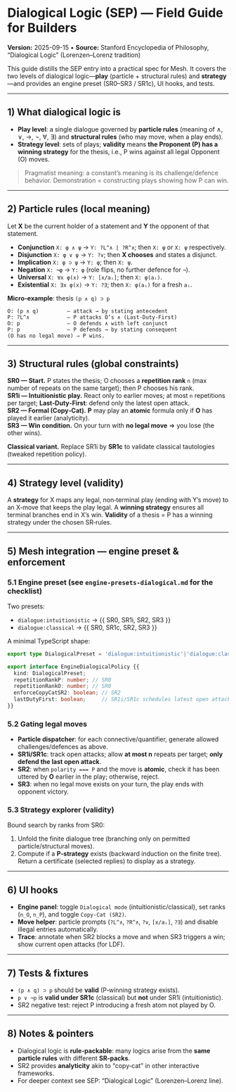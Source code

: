 # Dialogical Logic (SEP) — Field Guide for Builders
**Version:** 2025-09-15  •  **Source:** Stanford Encyclopedia of Philosophy, “Dialogical Logic” (Lorenzen–Lorenz tradition)

This guide distills the SEP entry into a practical spec for Mesh. It covers the two levels of dialogical logic—**play** (particle + structural rules) and **strategy**—and provides an engine preset (SR0–SR3 / SR1c), UI hooks, and tests.

---

## 1) What dialogical logic is
- **Play level**: a single dialogue governed by **particle rules** (meaning of ∧, ∨, →, ¬, ∀, ∃) and **structural rules** (who may move, when a play ends).
- **Strategy level**: sets of plays; **validity** means **the Proponent (P) has a winning strategy** for the thesis, i.e., P wins against all legal Opponent (O) moves.

> Pragmatist meaning: a constant’s meaning is its challenge/defence behavior. Demonstration = constructing plays showing how P can win.

---

## 2) Particle rules (local meaning)
Let **X** be the current holder of a statement and **Y** the opponent of that statement.
- **Conjunction** `X: φ ∧ ψ` → `Y: ?L^∧ | ?R^∧`; then `X: φ` or `X: ψ` respectively.
- **Disjunction** `X: φ ∨ ψ` → `Y: ?∨`; then **X chooses** and states a disjunct.
- **Implication** `X: φ ⊃ ψ` → `Y: φ`; then `X: ψ`.
- **Negation** `X: ¬φ` → `Y: φ` (role flips, no further defence for `¬`).
- **Universal** `X: ∀x φ(x)` → `Y: [x/aᵢ]`; then `X: φ(aᵢ)`.
- **Existential** `X: ∃x φ(x)` → `Y: ?∃`; then `X: φ(aᵢ)` for a fresh `aᵢ`.

**Micro‑example**: thesis `(p ∧ q) ⊃ p`
```
O: (p ∧ q)         — attack → by stating antecedent
P: ?L^∧            — P attacks O’s ∧ (Last‑Duty‑First)
O: p               — O defends ∧ with left conjunct
P: p               — P defends → by stating consequent
(O has no legal move) ⇒ P wins.
```

---

## 3) Structural rules (global constraints)

**SR0 — Start.** P states the thesis; O chooses a **repetition rank** `n` (max number of repeats on the same target); then P chooses his rank.  
**SR1i — Intuitionistic play.** React only to earlier moves; at most `n` repetitions per target; **Last‑Duty‑First**: defend only the latest open attack.  
**SR2 — Formal (Copy‑Cat).** **P** may play an **atomic** formula only if **O** has played it earlier (analyticity).  
**SR3 — Win condition.** On your turn with **no legal move** ⇒ you lose (the other wins).

**Classical variant.** Replace SR1i by **SR1c** to validate classical tautologies (tweaked repetition policy).

---

## 4) Strategy level (validity)
A **strategy** for X maps any legal, non‑terminal play (ending with Y’s move) to an X‑move that keeps the play legal. A **winning strategy** ensures all terminal branches end in X’s win. **Validity** of a thesis = P has a winning strategy under the chosen SR‑rules.

---

## 5) Mesh integration — engine preset & enforcement

### 5.1 Engine preset (see `engine-presets-dialogical.md` for the checklist)
Two presets:
- `dialogue:intuitionistic` → {{ SR0, SR1i, SR2, SR3 }}
- `dialogue:classical`      → {{ SR0, SR1c, SR2, SR3 }}

A minimal TypeScript shape:
```ts
export type DialogicalPreset = 'dialogue:intuitionistic'|'dialogue:classical';

export interface EngineDialogicalPolicy {{
  kind: DialogicalPreset;
  repetitionRankP: number; // SR0
  repetitionRankO: number; // SR0
  enforceCopyCatSR2: boolean; // SR2
  lastDutyFirst: boolean;     // SR1i/SR1c schedules latest open attack first
}}
```

### 5.2 Gating legal moves
- **Particle dispatcher**: for each connective/quantifier, generate allowed challenges/defences as above.
- **SR1i/SR1c**: track open attacks; allow **at most n** repeats per target; **only defend the last open attack**.
- **SR2**: when `polarity === P` and the move is **atomic**, check it has been uttered by **O** earlier in the play; otherwise, reject.
- **SR3**: when no legal move exists on your turn, the play ends with opponent victory.

### 5.3 Strategy explorer (validity)
Bound search by ranks from SR0:
1. Unfold the finite dialogue tree (branching only on permitted particle/structural moves).
2. Compute if a **P‑strategy** exists (backward induction on the finite tree).  
Return a certificate (selected replies) to display as a strategy.

---

## 6) UI hooks
- **Engine panel**: toggle `Dialogical mode` (intuitionistic/classical), set ranks (`n_O`, `n_P`), and toggle `Copy‑Cat (SR2)`.
- **Move helper**: particle prompts (`?L^∧`, `?R^∧`, `?∨`, `[x/aᵢ]`, `?∃`) and disable illegal entries automatically.
- **Trace**: annotate when SR2 blocks a move and when SR3 triggers a win; show current open attacks (for LDF).

---

## 7) Tests & fixtures
- `(p ∧ q) ⊃ p` should be **valid** (P‑winning strategy exists).
- `p ∨ ¬p` is **valid under SR1c** (classical) but **not** under SR1i (intuitionistic).
- SR2 negative test: reject P introducing a fresh atom not played by O.

---

## 8) Notes & pointers
- Dialogical logic is **rule‑packable**: many logics arise from the **same particle rules** with different **SR‑packs**.
- SR2 provides **analyticity** akin to “copy‑cat” in other interactive frameworks.
- For deeper context see SEP: “Dialogical Logic” (Lorenzen–Lorenz line).

